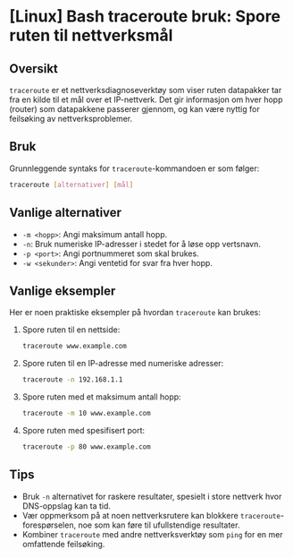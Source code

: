 # [Linux] Bash traceroute bruk: Spore ruten til nettverksmål

## Oversikt
`traceroute` er et nettverksdiagnoseverktøy som viser ruten datapakker tar fra en kilde til et mål over et IP-nettverk. Det gir informasjon om hver hopp (router) som datapakkene passerer gjennom, og kan være nyttig for feilsøking av nettverksproblemer.

## Bruk
Grunnleggende syntaks for `traceroute`-kommandoen er som følger:

```bash
traceroute [alternativer] [mål]
```

## Vanlige alternativer
- `-m <hopp>`: Angi maksimum antall hopp.
- `-n`: Bruk numeriske IP-adresser i stedet for å løse opp vertsnavn.
- `-p <port>`: Angi portnummeret som skal brukes.
- `-w <sekunder>`: Angi ventetid for svar fra hver hopp.

## Vanlige eksempler
Her er noen praktiske eksempler på hvordan `traceroute` kan brukes:

1. Spore ruten til en nettside:
   ```bash
   traceroute www.example.com
   ```

2. Spore ruten til en IP-adresse med numeriske adresser:
   ```bash
   traceroute -n 192.168.1.1
   ```

3. Spore ruten med et maksimum antall hopp:
   ```bash
   traceroute -m 10 www.example.com
   ```

4. Spore ruten med spesifisert port:
   ```bash
   traceroute -p 80 www.example.com
   ```

## Tips
- Bruk `-n` alternativet for raskere resultater, spesielt i store nettverk hvor DNS-oppslag kan ta tid.
- Vær oppmerksom på at noen nettverksrutere kan blokkere `traceroute`-forespørselen, noe som kan føre til ufullstendige resultater.
- Kombiner `traceroute` med andre nettverksverktøy som `ping` for en mer omfattende feilsøking.